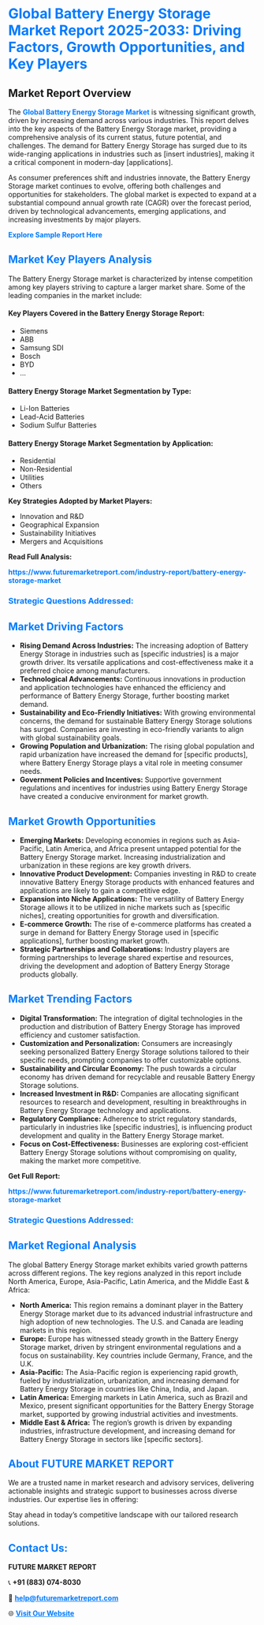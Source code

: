 <h1 style="color: #007BFF;">Global Battery Energy Storage Market Report 2025-2033: Driving Factors, Growth Opportunities, and Key Players</h1>

<section id="overview">
<h2>Market Report Overview</h2>
<p>The <a href="https://www.futuremarketreport.com/industry-report/battery-energy-storage-market" style="color: #007BFF; text-decoration: none;"><strong>Global Battery Energy Storage Market</strong></a> is witnessing significant growth, driven by increasing demand across various industries. This report delves into the key aspects of the Battery Energy Storage market, providing a comprehensive analysis of its current status, future potential, and challenges. The demand for Battery Energy Storage has surged due to its wide-ranging applications in industries such as [insert industries], making it a critical component in modern-day [applications].</p>
<p>As consumer preferences shift and industries innovate, the Battery Energy Storage market continues to evolve, offering both challenges and opportunities for stakeholders. The global market is expected to expand at a substantial compound annual growth rate (CAGR) over the forecast period, driven by technological advancements, emerging applications, and increasing investments by major players.</p>
</section>

<section id="overview">
<p><a href="https://www.futuremarketreport.com/request-sample/reportId=106332" style="color: #007BFF; text-decoration: none;"><strong>Explore Sample Report Here</strong></a></p>
</section>

<section id="key-players">
<h2 style="color: #007BFF;">Market Key Players Analysis</h2>
<p>The Battery Energy Storage market is characterized by intense competition among key players striving to capture a larger market share. Some of the leading companies in the market include:</p>
<h4>Key Players Covered in the Battery Energy Storage Report:</h4>
<ul><li>Siemens</li><li>ABB</li><li>Samsung SDI</li><li>Bosch</li><li>BYD</li><li>...</li></ul>
<h4>Battery Energy Storage Market Segmentation by Type:</h4>
<ul><li>Li-Ion Batteries</li><li>Lead-Acid Batteries</li><li>Sodium Sulfur Batteries</li></ul>

<h4>Battery Energy Storage Market Segmentation by Application:</h4>
<ul><li>Residential</li><li>Non-Residential</li><li>Utilities</li><li>Others</li></ul>
<p><strong>Key Strategies Adopted by Market Players:</strong></p>
<ul>
<li>Innovation and R&D</li>
<li>Geographical Expansion</li>
<li>Sustainability Initiatives</li>
<li>Mergers and Acquisitions</li>
</ul>
</section>

<section>
<p><strong>Read Full Analysis: </strong></p><a href="https://www.futuremarketreport.com/industry-report/battery-energy-storage-market" style="color: #007BFF; text-decoration: none;"><strong>https://www.futuremarketreport.com/industry-report/battery-energy-storage-market</strong></a>
<h3 style="color: #007BFF;">Strategic Questions Addressed:</h3>
</section>

<section id="driving-factors">
<h2 style="color: #007BFF;">Market Driving Factors</h2>
<ul>
<li><strong>Rising Demand Across Industries:</strong> The increasing adoption of Battery Energy Storage in industries such as [specific industries] is a major growth driver. Its versatile applications and cost-effectiveness make it a preferred choice among manufacturers.</li>
<li><strong>Technological Advancements:</strong> Continuous innovations in production and application technologies have enhanced the efficiency and performance of Battery Energy Storage, further boosting market demand.</li>
<li><strong>Sustainability and Eco-Friendly Initiatives:</strong> With growing environmental concerns, the demand for sustainable Battery Energy Storage solutions has surged. Companies are investing in eco-friendly variants to align with global sustainability goals.</li>
<li><strong>Growing Population and Urbanization:</strong> The rising global population and rapid urbanization have increased the demand for [specific products], where Battery Energy Storage plays a vital role in meeting consumer needs.</li>
<li><strong>Government Policies and Incentives:</strong> Supportive government regulations and incentives for industries using Battery Energy Storage have created a conducive environment for market growth.</li>
</ul>
</section>

<section id="growth-opportunities">
<h2 style="color: #007BFF;">Market Growth Opportunities</h2>
<ul>
<li><strong>Emerging Markets:</strong> Developing economies in regions such as Asia-Pacific, Latin America, and Africa present untapped potential for the Battery Energy Storage market. Increasing industrialization and urbanization in these regions are key growth drivers.</li>
<li><strong>Innovative Product Development:</strong> Companies investing in R&D to create innovative Battery Energy Storage products with enhanced features and applications are likely to gain a competitive edge.</li>
<li><strong>Expansion into Niche Applications:</strong> The versatility of Battery Energy Storage allows it to be utilized in niche markets such as [specific niches], creating opportunities for growth and diversification.</li>
<li><strong>E-commerce Growth:</strong> The rise of e-commerce platforms has created a surge in demand for Battery Energy Storage used in [specific applications], further boosting market growth.</li>
<li><strong>Strategic Partnerships and Collaborations:</strong> Industry players are forming partnerships to leverage shared expertise and resources, driving the development and adoption of Battery Energy Storage products globally.</li>
</ul>
</section>

<section id="trending-factors">
<h2 style="color: #007BFF;">Market Trending Factors</h2>
<ul>
<li><strong>Digital Transformation:</strong> The integration of digital technologies in the production and distribution of Battery Energy Storage has improved efficiency and customer satisfaction.</li>
<li><strong>Customization and Personalization:</strong> Consumers are increasingly seeking personalized Battery Energy Storage solutions tailored to their specific needs, prompting companies to offer customizable options.</li>
<li><strong>Sustainability and Circular Economy:</strong> The push towards a circular economy has driven demand for recyclable and reusable Battery Energy Storage solutions.</li>
<li><strong>Increased Investment in R&D:</strong> Companies are allocating significant resources to research and development, resulting in breakthroughs in Battery Energy Storage technology and applications.</li>
<li><strong>Regulatory Compliance:</strong> Adherence to strict regulatory standards, particularly in industries like [specific industries], is influencing product development and quality in the Battery Energy Storage market.</li>
<li><strong>Focus on Cost-Effectiveness:</strong> Businesses are exploring cost-efficient Battery Energy Storage solutions without compromising on quality, making the market more competitive.</li>
</ul>
</section>

<section>
<p><strong>Get Full Report: </strong></p><a href="https://www.futuremarketreport.com/industry-report/battery-energy-storage-market" style="color: #007BFF; text-decoration: none;"><strong>https://www.futuremarketreport.com/industry-report/battery-energy-storage-market</strong></a>
<h3 style="color: #007BFF;">Strategic Questions Addressed:</h3>
</section>


<section id="regional-analysis">
<h2 style="color: #007BFF;">Market Regional Analysis</h2>
<p>The global Battery Energy Storage market exhibits varied growth patterns across different regions. The key regions analyzed in this report include North America, Europe, Asia-Pacific, Latin America, and the Middle East & Africa:</p>
<ul>
<li><strong>North America:</strong> This region remains a dominant player in the Battery Energy Storage market due to its advanced industrial infrastructure and high adoption of new technologies. The U.S. and Canada are leading markets in this region.</li>
<li><strong>Europe:</strong> Europe has witnessed steady growth in the Battery Energy Storage market, driven by stringent environmental regulations and a focus on sustainability. Key countries include Germany, France, and the U.K.</li>
<li><strong>Asia-Pacific:</strong> The Asia-Pacific region is experiencing rapid growth, fueled by industrialization, urbanization, and increasing demand for Battery Energy Storage in countries like China, India, and Japan.</li>
<li><strong>Latin America:</strong> Emerging markets in Latin America, such as Brazil and Mexico, present significant opportunities for the Battery Energy Storage market, supported by growing industrial activities and investments.</li>
<li><strong>Middle East & Africa:</strong> The region’s growth is driven by expanding industries, infrastructure development, and increasing demand for Battery Energy Storage in sectors like [specific sectors].</li>
</ul>
</section>

<footer>
<h2 style="color: #007BFF;">About FUTURE MARKET REPORT</h2>
<p>We are a trusted name in market research and advisory services, delivering actionable insights and strategic support to businesses across diverse industries. Our expertise lies in offering:</p>

<p>Stay ahead in today’s competitive landscape with our tailored research solutions.</p>

<h2 style="color: #007BFF;">Contact Us:</h2>
<p><strong>FUTURE MARKET REPORT</strong></p>
<p>📞 <strong>+91 (883) 074-8030</strong></p>
<p>📧 <strong><a href="mailto:help@futuremarketreport.com" style="color: #007BFF;">help@futuremarketreport.com</a></strong></p>
<p>🌐 <strong><a href="https://www.futuremarketreport.com/" style="color: #007BFF;">Visit Our Website</a></strong></p>
</footer>